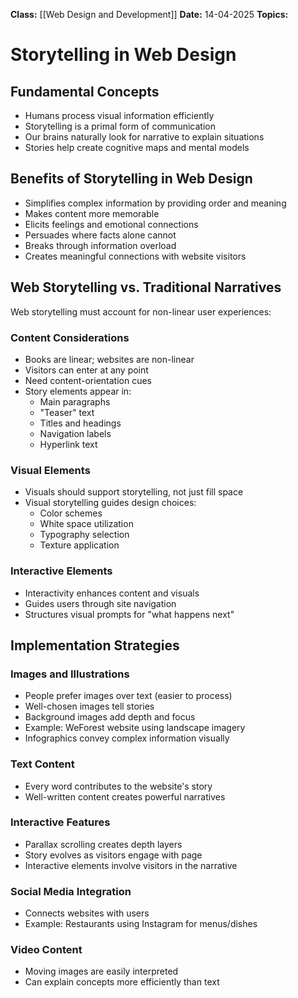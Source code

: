 **Class:** [[Web Design and Development]]
**Date:** 14-04-2025
**Topics:**

# Storytelling in Web Design

## Fundamental Concepts

- Humans process visual information efficiently
- Storytelling is a primal form of communication
- Our brains naturally look for narrative to explain situations
- Stories help create cognitive maps and mental models

## Benefits of Storytelling in Web Design

- Simplifies complex information by providing order and meaning
- Makes content more memorable
- Elicits feelings and emotional connections
- Persuades where facts alone cannot
- Breaks through information overload
- Creates meaningful connections with website visitors

## Web Storytelling vs. Traditional Narratives

Web storytelling must account for non-linear user experiences:

### Content Considerations

- Books are linear; websites are non-linear
- Visitors can enter at any point
- Need content-orientation cues
- Story elements appear in:
    - Main paragraphs
    - "Teaser" text
    - Titles and headings
    - Navigation labels
    - Hyperlink text

### Visual Elements

- Visuals should support storytelling, not just fill space
- Visual storytelling guides design choices:
    - Color schemes
    - White space utilization
    - Typography selection
    - Texture application

### Interactive Elements

- Interactivity enhances content and visuals
- Guides users through site navigation
- Structures visual prompts for "what happens next"

## Implementation Strategies

### Images and Illustrations

- People prefer images over text (easier to process)
- Well-chosen images tell stories
- Background images add depth and focus
- Example: WeForest website using landscape imagery
- Infographics convey complex information visually

### Text Content

- Every word contributes to the website's story
- Well-written content creates powerful narratives

### Interactive Features

- Parallax scrolling creates depth layers
- Story evolves as visitors engage with page
- Interactive elements involve visitors in the narrative

### Social Media Integration

- Connects websites with users
- Example: Restaurants using Instagram for menus/dishes

### Video Content

- Moving images are easily interpreted
- Can explain concepts more efficiently than text
